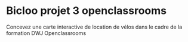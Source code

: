 # Bicloo projet 3 openclassrooms
Concevez une carte interactive de location de vélos dans le cadre de la formation DWJ Openclassrooms

